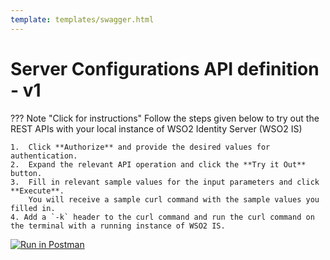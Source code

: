 ```yaml
---
template: templates/swagger.html
---
```

# Server Configurations API definition - v1

??? Note "Click for instructions"
    Follow the steps given below to try out the REST APIs with your local instance of WSO2 Identity Server 
    (WSO2 IS)

    1.  Click **Authorize** and provide the desired values for authentication.
    2.  Expand the relevant API operation and click the **Try it Out** button.
    3.  Fill in relevant sample values for the input parameters and click **Execute**.
        You will receive a sample curl command with the sample values you filled in.
    4. Add a `-k` header to the curl command and run the curl command on the terminal with a running instance of WSO2 IS.

<div id="swagger-ui"></div>
<script src="../assets/lib/swagger/swagger-ui-bundle.js"> </script>
<script src="../assets/lib/swagger/swagger-ui-standalone-preset.js"> </script>
<script>
window.onload = function() {
  // Begin Swagger UI call region
  const ui = SwaggerUIBundle({
    url: "https://raw.githubusercontent.com/wso2/identity-api-server/v1.0.190/components/org.wso2.carbon.identity.api.server.configs/org.wso2.carbon.identity.api.server.configs.v1/src/main/resources/configs.yaml",
    dom_id: '#swagger-ui',
    deepLinking: true,
    presets: [
      SwaggerUIBundle.presets.apis,
      SwaggerUIStandalonePreset
    ],
    plugins: [
      SwaggerUIBundle.plugins.DownloadUrl
    ],
    layout: "StandaloneLayout"
  })
  // End Swagger UI call region

  window.ui = ui
}
</script>

[![Run in Postman](https://run.pstmn.io/button.svg)](https://app.getpostman.com/run-collection/3ec0e2dfffbdf3ca4a0f)
